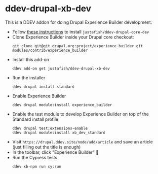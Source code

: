 # ddev-drupal-xb-dev

This is a DDEV addon for doing Drupal Experience Builder development.

- Follow [these instructions](https://github.com/justafish/ddev-drupal-core-dev?tab=readme-ov-file#installation) to install `justafish/ddev-drupal-core-dev`
- Clone Experience Builder inside your Drupal core checkout:
  ```
  git clone git@git.drupal.org:project/experience_builder.git modules/contrib/experience_builder
  ```
- Install this add-on
  ```
  ddev add-on get justafish/ddev-drupal-xb-dev
  ```
- Run the installer
  ```
  ddev drupal install standard
  ```
- Enable Experience Builder
  ```
  ddev drupal module:install experience_builder
  ```
- Enable the test module to develop Experience Builder on top of the Standard install profile
  ```
  ddev drupal test:extensions-enable
  ddev drupal module:install xb_dev_standard
  ```
- Visit `https://drupal.ddev.site/node/add/article` and save an article (just filling out the title is enough)
- In the toolbar, click "Experience Builder" 🥳
- Run the Cypress tests
  ```
  ddev xb-npm run cy:run
  ```
